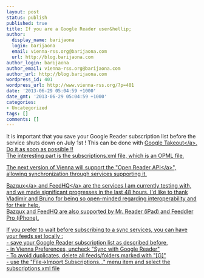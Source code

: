 ```yaml
---
layout: post
status: publish
published: true
title: If you are a Google Reader user&hellip;
author:
  display_name: barijaona
  login: barijaona
  email: vienna-rss.org@barijaona.com
  url: http://blog.barijaona.com
author_login: barijaona
author_email: vienna-rss.org@barijaona.com
author_url: http://blog.barijaona.com
wordpress_id: 401
wordpress_url: http://www.vienna-rss.org/?p=401
date: '2013-06-29 05:04:59 +1000'
date_gmt: '2013-06-29 05:04:59 +1000'
categories:
- Uncategorized
tags: []
comments: []
---
```

<p>It is important that you save your Google Reader subscription list before the service shuts down on July 1st ! This can be done with <a href="https:&#47;&#47;www.google.com&#47;takeout&#47;#custom:reader">Google Takeout<&#47;a>. Do it as soon as possible !!<br />
The interesting part is the subscriptions.xml file, which is an OPML file.</p>
<p>The next version of Vienna will support the "<a href="http:&#47;&#47;rss-sync.github.io&#47;Open-Reader-API&#47;rssconsensus&#47;">Open Reader API<&#47;a>", allowing synchronization through services supporting it.</p>
<p><a href="http:&#47;&#47;bazqux.com">Bazqux<&#47;a> and <a href="https:&#47;&#47;feedhq.org">FeedHQ<&#47;a> are the services I am currently testing with, and we made significant progresses in the last 48 hours. I'd like to thank Vladimir and Bruno for being so open-minded regarding interoperability and for their help.<br />
Bazqux and FeedHQ are also supported by Mr. Reader (iPad) and Feeddler Pro (iPhone).</p>
<p>If you prefer to wait before subscribing to a sync services, you can have your feeds set locally :<br />
- save your Google Reader subscription list as described before,<br />
- in Vienna Preferences, uncheck "Sync with Google Reader"<br />
- To avoid duplicates, delete all feeds&#47;folders marked with "[G]"<br />
- use the "File->Import Subscriptions&hellip;" menu item and select the subscriptions.xml file</p>
